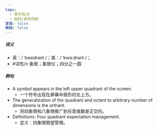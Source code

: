 ```yaml
---
tags:
  - 首字母/Q
  - 级别/高考四级
掌握: false
模糊: false
---
```

##### 词义
- 英：/ ˈkwɒdrənt /；美：/ ˈkwɑːdrənt /；
- #词性/n 象限；象限仪；四分之一圆
##### 例句
- A symbol appears in the left upper quadrant of the screen.
	- 一个符号出现在屏幕中扇形的左上方。
- The generalization of the quadrant and octant to arbitrary number of dimensions is the orthant.
	- 将四象限和八象限推广到任意维数是正交的。
- Definitions: Four quadrant expectation management.
	- 定义：四象限期望管理。
